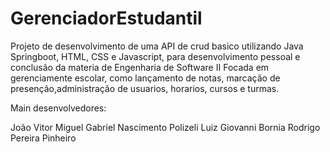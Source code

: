 # GerenciadorEstudantil

Projeto de desenvolvimento de uma API de crud basico utilizando Java Springboot, HTML, CSS e Javascript, para desenvolvimento pessoal e conclusão da materia de Engenharia de Software II
Focada em gerenciamente escolar, como lançamento de notas, marcação de presenção,administração de usuarios, horarios, cursos e turmas.

Main desenvolvedores:

João Vitor Miguel
Gabriel Nascimento Polizeli
Luiz Giovanni Bornia
Rodrigo Pereira Pinheiro

